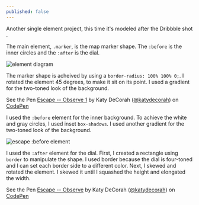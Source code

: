 ```yaml
---
published: false
---
```


Another single element project, this time it's modeled after the Dribbble shot []().

The main element, `.marker`, is the map marker shape. The `:before` is the inner circles and the `:after` is the dial.

![element diagram](https://dl.dropbox.com/s/q4he7hpqshi3khn/escape-elements.png)

The marker shape is acheived by using a `border-radius: 100% 100% 0;`. I rotated the element 45 degrees, to make it sit on its point. I used a gradient for the two-toned look of the background.

<p data-height="300" data-theme-id="97" data-slug-hash="5139eb2825b88adf9495330f554a9c5b" data-user="katydecorah" data-default-tab="result" class='codepen'>See the Pen <a href='http://codepen.io/katydecorah/pen/5139eb2825b88adf9495330f554a9c5b'>Escape -- Observe 1</a> by Katy DeCorah (<a href='http://codepen.io/katydecorah'>@katydecorah</a>) on <a href='http://codepen.io'>CodePen</a></p>

I used the `:before` element for the inner background. To achieve the white and gray circles, I used inset `box-shadows`. I used another gradient for the two-toned look of the background.

![escape :before element](https://dl.dropbox.com/s/dvzqijk4t377jta/escape-before.png)

I used the `:after` element for the dial. First, I created a rectangle using `border` to manipulate the shape. I used border because the dial is four-toned and I can set each border side to a different color. Next, I skewed and rotated the element. I skewed it until I squashed the height and elongated the width.

<p data-height="350" data-theme-id="97" data-slug-hash="2da5c6fd1fea85b62eef5c84568f6658" data-user="katydecorah" data-default-tab="result" class='codepen'>See the Pen <a href='http://codepen.io/katydecorah/pen/2da5c6fd1fea85b62eef5c84568f6658'>Escape -- Observe</a> by Katy DeCorah (<a href='http://codepen.io/katydecorah'>@katydecorah</a>) on <a href='http://codepen.io'>CodePen</a></p>
